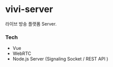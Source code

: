 # vivi-server

라이브 방송 플랫폼 Server.

### Tech

- Vue
- WebRTC
- Node.js Server (Signaling Socket / REST API )

